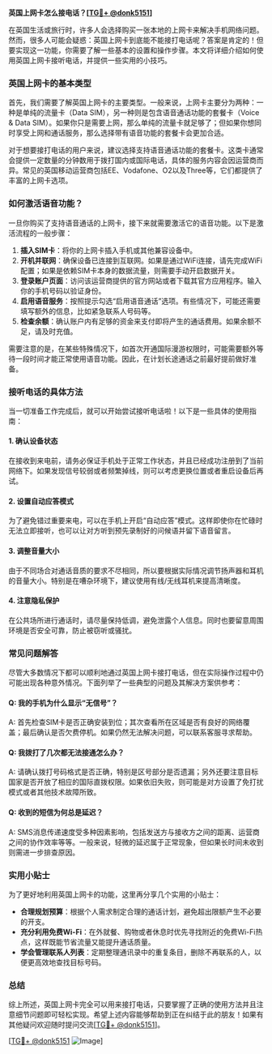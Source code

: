 **英国上网卡怎么接电话？[[TG💪+ @donk5151](https://t.me/s/donk5151)]**

在英国生活或旅行时，许多人会选择购买一张本地的上网卡来解决手机网络问题。然而，很多人可能会疑惑：英国上网卡到底能不能接打电话呢？答案是肯定的！但要实现这一功能，你需要了解一些基本的设置和操作步骤。本文将详细介绍如何使用英国上网卡接听电话，并提供一些实用的小技巧。

### 英国上网卡的基本类型

首先，我们需要了解英国上网卡的主要类型。一般来说，上网卡主要分为两种：一种是单纯的流量卡（Data SIM），另一种则是包含语音通话功能的套餐卡（Voice & Data SIM）。如果你只是需要上网，那么单纯的流量卡就足够了；但如果你想同时享受上网和通话服务，那么选择带有语音功能的套餐卡会更加合适。

对于想要接打电话的用户来说，建议选择支持语音通话功能的套餐卡。这类卡通常会提供一定数量的分钟数用于拨打国内或国际电话，具体的服务内容会因运营商而异。常见的英国移动运营商包括EE、Vodafone、O2以及Three等，它们都提供了丰富的上网卡选项。

### 如何激活语音功能？

一旦你购买了支持语音通话的上网卡，接下来就需要激活它的语音功能。以下是激活流程的一般步骤：

1. **插入SIM卡**：将你的上网卡插入手机或其他兼容设备中。
2. **开机并联网**：确保设备已连接到互联网。如果是通过WiFi连接，请先完成WiFi配置；如果是依赖SIM卡本身的数据流量，则需要手动开启数据开关。
3. **登录账户页面**：访问该运营商提供的官方网站或者下载其官方应用程序。输入你的手机号码以验证身份。
4. **启用语音服务**：按照提示勾选“启用语音通话”选项。有些情况下，可能还需要填写额外的信息，比如紧急联系人号码等。
5. **检查余额**：确认账户内有足够的资金来支付即将产生的通话费用。如果余额不足，请及时充值。

需要注意的是，在某些特殊情况下，如首次开通国际漫游权限时，可能需要额外等待一段时间才能正常使用语音功能。因此，在计划长途通话之前最好提前做好准备。

### 接听电话的具体方法

当一切准备工作完成后，就可以开始尝试接听电话啦！以下是一些具体的使用指南：

#### 1. 确认设备状态
在接收到来电前，请务必保证手机处于正常工作状态，并且已经成功注册到了当前网络下。如果发现信号较弱或者频繁掉线，则可以考虑更换位置或者重启设备后再试。

#### 2. 设置自动应答模式
为了避免错过重要来电，可以在手机上开启“自动应答”模式。这样即使你在忙碌时无法立即接听，也可以让对方听到预先录制好的问候语并留下语音留言。

#### 3. 调整音量大小
由于不同场合对通话音质的要求不尽相同，所以要根据实际情况调节扬声器和耳机的音量大小。特别是在嘈杂环境下，建议使用有线/无线耳机来提高清晰度。

#### 4. 注意隐私保护
在公共场所进行通话时，请尽量保持低调，避免泄露个人信息。同时也要留意周围环境是否安全可靠，防止被窃听或骚扰。

### 常见问题解答

尽管大多数情况下都可以顺利地通过英国上网卡接打电话，但在实际操作过程中仍可能出现各种意外情况。下面列举了一些典型的问题及其解决方案供参考：

#### Q: 我的手机为什么显示“无信号”？
A: 首先检查SIM卡是否正确安装到位；其次查看所在区域是否有良好的网络覆盖；最后确认是否欠费停机。如果仍然无法解决问题，可以联系客服寻求帮助。

#### Q: 我拨打了几次都无法接通怎么办？
A: 请确认拨打号码格式是否正确，特别是区号部分是否遗漏；另外还要注意目标国家是否开放了相应的国际直拨权限。如果依旧失败，则可能是对方设置了免打扰模式或者其他技术故障所致。

#### Q: 收到的短信为何总是延迟？
A: SMS消息传递速度受多种因素影响，包括发送方与接收方之间的距离、运营商之间的协作效率等等。一般来说，轻微的延迟属于正常现象，但如果长时间未收到则需进一步排查原因。

### 实用小贴士

为了更好地利用英国上网卡的功能，这里再分享几个实用的小贴士：

- **合理规划预算**：根据个人需求制定合理的通话计划，避免超出限额产生不必要的开支。
- **充分利用免费Wi-Fi**：在外就餐、购物或者休息时优先寻找附近的免费Wi-Fi热点，这样既能节省流量又能提升通话质量。
- **学会管理联系人列表**：定期整理通讯录中的重复条目，删除不再联系的人，以便更高效地查找目标号码。

### 总结

综上所述，英国上网卡完全可以用来接打电话，只要掌握了正确的使用方法并且注意细节问题即可轻松实现。希望上述内容能够帮助到正在纠结于此的朋友！如果有其他疑问欢迎随时提问交流[[TG💪+ @donk5151](https://t.me/s/donk5151)]。

[[TG💪+ @donk5151](https://t.me/s/donk5151) ![Image](https://i.postimg.cc/rwNCRYN7/Snipaste-2025-04-30-17-27-05.png)]